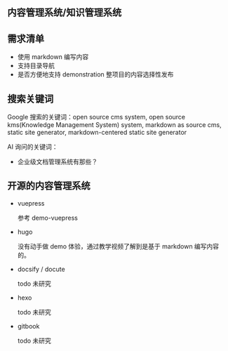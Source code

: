 ## 内容管理系统/知识管理系统

## 需求清单

- 使用 markdown 编写内容
- 支持目录导航
- 是否方便地支持 demonstration 整项目的内容选择性发布

## 搜索关键词

Google 搜索的关键词：open source cms system, open source kms(Knowledge Management System) system, markdown as source cms, static site generator, markdown-centered static site generator

AI 询问的关键词：

- 企业级文档管理系统有那些？

## 开源的内容管理系统

- vuepress

  参考 demo-vuepress

- hugo

  没有动手做 demo 体验，通过教学视频了解到是基于 markdown 编写内容的。

- docsify / docute

  todo 未研究

- hexo

  todo 未研究

- gitbook

  todo 未研究